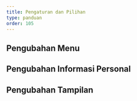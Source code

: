 ```yaml
---
title: Pengaturan dan Pilihan
type: panduan
order: 105
---
```


## Pengubahan Menu

## Pengubahan Informasi Personal

## Pengubahan Tampilan
